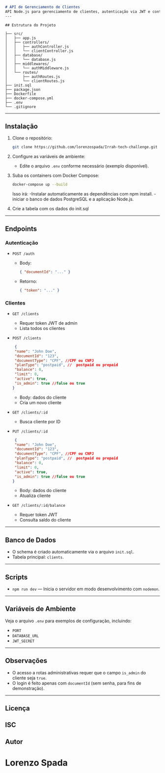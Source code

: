 ```markdown
# API de Gerenciamento de Clientes
API Node.js para gerenciamento de clientes, autenticação via JWT e controle de acesso administrativo, utilizando Express e PostgreSQL e Docker + Dbeaver.
---
```

```
## Estrutura do Projeto

├── src/
│   ├── app.js
│   ├── controllers/
│   │   ├── authController.js
│   │   └── clientController.js
│   ├── database/
│   │   └── database.js
│   ├── middlewares/
│   │   └── authMiddleware.js
│   └── routes/
│       ├── authRoutes.js
│       └── clientRoutes.js
├── init.sql
├── package.json
├── Dockerfile
├── docker-compose.yml
├── .env
└── .gitignore
```

---

## Instalação

1. Clone o repositório:
   ```bash
   git clone https://github.com/lorenzospada/Irrah-tech-challenge.git

2. Configure as variáveis de ambiente:

   * Edite o arquivo `.env` conforme necessário (exemplo disponível).

3. Suba os containers com Docker Compose:

   ```bash
   docker-compose up --build
   ```
   Isso irá: 
   -Instalar automaticamente as dependências com npm install.
   -iniciar o banco de dados PostgreSQL e a aplicação Node.js.

4. Crie a tabela com os dados do init.sql
---

## Endpoints

### Autenticação

* `POST /auth`

  * Body:

    ```json
    { "documentId": "..." }
    ```
  * Retorno:

    ```json
    { "token": "..." }
    ```

### Clientes

* `GET /clients`

  * Requer token JWT de admin
  * Lista todos os clientes

* `POST /clients`

   ```json
    {
    "name": "John Doe",
    "documentId": "123",
    "documentType": "CPF", //CPF ou CNPJ
    "planType": "postpaid", //  postpaid ou prepaid
    "balance": 0,
    "limit": 0,
    "active": true,
    "is_admin": true //false ou true
   }
   ```

  * Body: dados do cliente
  * Cria um novo cliente

* `GET /clients/:id`

  * Busca cliente por ID

* `PUT /clients/:id`

   ```json
    {
    "name": "John Doe",
    "documentId": "123",
    "documentType": "CPF", //CPF ou CNPJ
    "planType": "postpaid", //  postpaid ou prepaid
    "balance": 0,
    "limit": 0,
    "active": true,
    "is_admin": true //false ou true
   }
   ```

  * Body: dados do cliente
  * Atualiza cliente

* `GET /clients/:id/balance`

  * Requer token JWT
  * Consulta saldo do cliente

---

## Banco de Dados

* O schema é criado automaticamente via o arquivo `init.sql`.
* Tabela principal: `clients`.

---

## Scripts

* `npm run dev` — Inicia o servidor em modo desenvolvimento com `nodemon`.

---

## Variáveis de Ambiente

Veja o arquivo `.env` para exemplos de configuração, incluindo:

* `PORT`
* `DATABASE_URL`
* `JWT_SECRET`

---

## Observações

* O acesso a rotas administrativas requer que o campo `is_admin` do cliente seja `true`.
* O login é feito apenas com `documentId` (sem senha, para fins de demonstração).

---

## Licença
ISC
---

## Autor
# Lorenzo Spada



